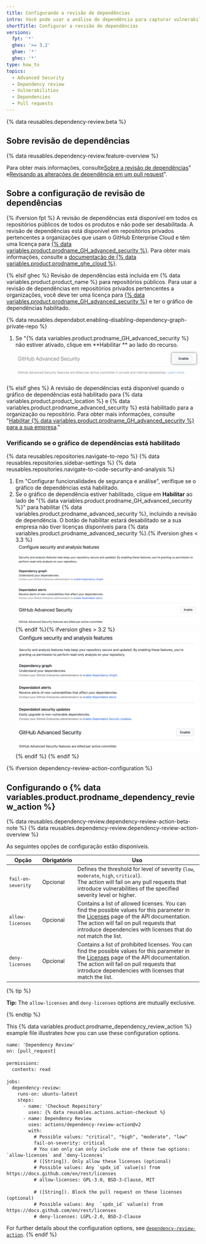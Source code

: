 ```yaml
---
title: Configurando a revisão de dependências
intro: Você pode usar a análise de dependência para capturar vulnerabilidades antes que sejam adicionadas ao seu projeto.
shortTitle: Configurar a revisão de dependências
versions:
  fpt: '*'
  ghes: '>= 3.2'
  ghae: '*'
  ghec: '*'
type: how_to
topics:
  - Advanced Security
  - Dependency review
  - Vulnerabilities
  - Dependencies
  - Pull requests
---
```


{% data reusables.dependency-review.beta %}

## Sobre revisão de dependências

{% data reusables.dependency-review.feature-overview %}

Para obter mais informações, consulte[Sobre a revisão de dependências](/code-security/supply-chain-security/understanding-your-software-supply-chain/about-dependency-review)" e[Revisando as alterações de dependência em um pull request](/pull-requests/collaborating-with-pull-requests/reviewing-changes-in-pull-requests/reviewing-dependency-changes-in-a-pull-request)".

## Sobre a configuração de revisão de dependências

{% ifversion fpt %}
A revisão de dependências está disponível em todos os repositórios públicos de todos os produtos e não pode ser desabilitada. A revisão de dependências está disponível em repositórios privados pertencentes a organizações que usam o GitHub Enterprise Cloud e têm uma licença para [{% data variables.product.prodname_GH_advanced_security %}](/get-started/learning-about-github/about-github-advanced-security). Para obter mais informações, consulte a [documentação de {% data variables.product.prodname_ghe_cloud %}](/enterprise-cloud@latest/code-security/supply-chain-security/understanding-your-software-supply-chain/configuring-dependency-review).

{% elsif ghec %}
Revisão de dependências está incluída em {% data variables.product.product_name %} para repositórios públicos. Para usar a revisão de dependências em repositórios privados pertencentes a organizações, você deve ter uma licença para [{% data variables.product.prodname_GH_advanced_security %}](/get-started/learning-about-github/about-github-advanced-security) e ter o gráfico de dependências habilitado.

{% data reusables.dependabot.enabling-disabling-dependency-graph-private-repo %}
1. Se "{% data variables.product.prodname_GH_advanced_security %} não estiver ativado, clique em **Habilitar ** ao lado do recurso. ![Captura de tela do recurso do GitHub Advanced Security com o botão "Habilitar" destacado](/assets/images/help/security/enable-ghas-private-repo.png)

{% elsif ghes %}
A revisão de dependências está disponível quando o gráfico de dependências está habilitado para {% data variables.product.product_location %} e {% data variables.product.prodname_advanced_security %} está habilitado para a organização ou repositório. Para obter mais informações, consulte "[Habilitar {% data variables.product.prodname_GH_advanced_security %} para a sua empresa](/admin/code-security/managing-github-advanced-security-for-your-enterprise/enabling-github-advanced-security-for-your-enterprise)."

### Verificando se o gráfico de dependências está habilitado


{% data reusables.repositories.navigate-to-repo %}
{% data reusables.repositories.sidebar-settings %}
{% data reusables.repositories.navigate-to-code-security-and-analysis %}
1. Em "Configurar funcionalidades de segurança e análise", verifique se o gráfico de dependências está habilitado.
1. Se o gráfico de dependência estiver habilitado, clique em **Habilitar** ao lado de "{% data variables.product.prodname_GH_advanced_security %}" para habilitar {% data variables.product.prodname_advanced_security %}, incluindo a revisão de dependência. O botão de habilitar estará desabilitado se a sua empresa não tiver licenças disponíveis para {% data variables.product.prodname_advanced_security %}.{% ifversion ghes < 3.3 %} ![Screenshot of "Code security and analysis" features"](/assets/images/enterprise/3.2/repository/code-security-and-analysis-enable-ghas-3.2.png){% endif %}{% ifversion ghes > 3.2 %} ![Screenshot of "Code security and analysis" features"](/assets/images/enterprise/3.4/repository/code-security-and-analysis-enable-ghas-3.4.png){% endif %}
{% endif %}

{% ifversion dependency-review-action-configuration %}
## Configurando o {% data variables.product.prodname_dependency_review_action %}

{% data reusables.dependency-review.dependency-review-action-beta-note %}
{% data reusables.dependency-review.dependency-review-action-overview %}

As seguintes opções de configuração estão disponíveis.

| Opção              | Obrigatório | Uso                                                                                                                                                                                                                                                                       |
| ------------------ | ----------- | ------------------------------------------------------------------------------------------------------------------------------------------------------------------------------------------------------------------------------------------------------------------------- |
| `fail-on-severity` | Opcional    | Defines the threshold for level of severity (`low`, `moderate`, `high`, `critical`).</br>The action will fail on any pull requests that introduce vulnerabilities of the specified severity level or higher.                                                              |
| `allow-licenses`   | Opcional    | Contains a list of allowed licenses. You can find the possible values for this parameter in the [Licenses](/rest/licenses) page of the API documentation.</br>The action will fail on pull requests that introduce dependencies with licenses that do not match the list. |
| `deny-licenses`    | Opcional    | Contains a list of prohibited licenses. You can find the possible values for this parameter in the [Licenses](/rest/licenses) page of the API documentation.</br>The action will fail on pull requests that introduce dependencies with licenses that match the list.     |

{% tip %}

**Tip:** The  `allow-licenses` and  `deny-licenses` options are mutually exclusive.

{% endtip %}

This {% data variables.product.prodname_dependency_review_action %} example file illustrates how you can use these configuration options.

```yaml{:copy}
name: 'Dependency Review'
on: [pull_request]

permissions:
  contents: read

jobs:
  dependency-review:
    runs-on: ubuntu-latest
    steps:
      - name: 'Checkout Repository'
        uses: {% data reusables.actions.action-checkout %}
      - name: Dependency Review
        uses: actions/dependency-review-action@v2
        with:
          # Possible values: "critical", "high", "moderate", "low" 
          fail-on-severity: critical
          # You can only can only include one of these two options: `allow-licenses` and `deny-licences`
          # ([String]). Only allow these licenses (optional)
          # Possible values: Any `spdx_id` value(s) from https://docs.github.com/en/rest/licenses 
          # allow-licenses: GPL-3.0, BSD-3-Clause, MIT

          # ([String]). Block the pull request on these licenses (optional)
          # Possible values: Any  `spdx_id` value(s) from https://docs.github.com/en/rest/licenses 
          # deny-licenses: LGPL-2.0, BSD-2-Clause
```

For further details about the configuration options, see [`dependency-review-action`](https://github.com/actions/dependency-review-action#readme).
{% endif %}
